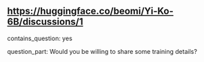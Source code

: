 ## https://huggingface.co/beomi/Yi-Ko-6B/discussions/1

contains_question: yes

question_part: Would you be willing to share some training details?